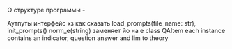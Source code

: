 О структуре программы - 

Аутпуты интерфейс хз как сказать load_prompts(file_name: str), init_prompts()
norm_e(string) заменяет йо на е
class QAItem each instance contains an indicator, question answer and lim to theory
